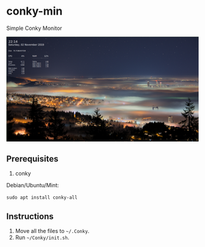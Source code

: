 # conky-min
Simple Conky Monitor

![conky](https://raw.githubusercontent.com/raekw0n/conky-min/master/conkymin.png)

## Prerequisites

1. conky

Debian/Ubuntu/Mint:

`sudo apt install conky-all`

## Instructions

1. Move all the files to `~/.Conky`.
2. Run `~/Conky/init.sh`.
